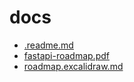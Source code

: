 # docs

- [.readme.md](.readme.md)
- [fastapi-roadmap.pdf](fastapi-roadmap.pdf)
- [roadmap.excalidraw.md](roadmap.excalidraw.md)